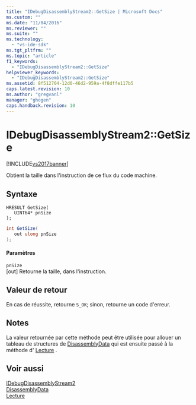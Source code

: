 ```yaml
---
title: "IDebugDisassemblyStream2::GetSize | Microsoft Docs"
ms.custom: ""
ms.date: "11/04/2016"
ms.reviewer: ""
ms.suite: ""
ms.technology: 
  - "vs-ide-sdk"
ms.tgt_pltfrm: ""
ms.topic: "article"
f1_keywords: 
  - "IDebugDisassemblyStream2::GetSize"
helpviewer_keywords: 
  - "IDebugDisassemblyStream2::GetSize"
ms.assetid: 8f512704-12d0-46d2-959a-4f8dffe117b5
caps.latest.revision: 10
ms.author: "gregvanl"
manager: "ghogen"
caps.handback.revision: 10
---
```

# IDebugDisassemblyStream2::GetSize
[!INCLUDE[vs2017banner](../../../code-quality/includes/vs2017banner.md)]

Obtient la taille dans l'instruction de ce flux du code machine.  
  
## Syntaxe  
  
```cpp#  
HRESULT GetSize(   
   UINT64* pnSize  
);  
```  
  
```c#  
int GetSize(   
   out ulong pnSize  
);  
```  
  
#### Paramètres  
 `pnSize`  
 \[out\]  Retourne la taille, dans l'instruction.  
  
## Valeur de retour  
 En cas de réussite, retourne `S_OK`; sinon, retourne un code d'erreur.  
  
## Notes  
 La valeur retournée par cette méthode peut être utilisée pour allouer un tableau de structures de [DisassemblyData](../../../extensibility/debugger/reference/disassemblydata.md) qui est ensuite passé à la méthode d' [Lecture](../../../extensibility/debugger/reference/idebugdisassemblystream2-read.md) .  
  
## Voir aussi  
 [IDebugDisassemblyStream2](../../../extensibility/debugger/reference/idebugdisassemblystream2.md)   
 [DisassemblyData](../../../extensibility/debugger/reference/disassemblydata.md)   
 [Lecture](../../../extensibility/debugger/reference/idebugdisassemblystream2-read.md)